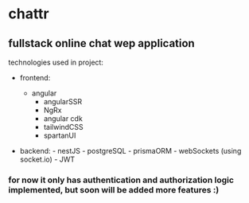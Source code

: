 # chattr

## fullstack online chat wep application 

technologies used in project:

  - frontend:
    - angular
		- angularSSR
		- NgRx
		- angular cdk
		- tailwindCSS
		- spartanUI
		
  - backend:
		- nestJS
		- postgreSQL
		- prismaORM
		- webSockets (using socket.io)
		- JWT

### for now it only has authentication and authorization logic implemented, but soon will be added more features :) 
